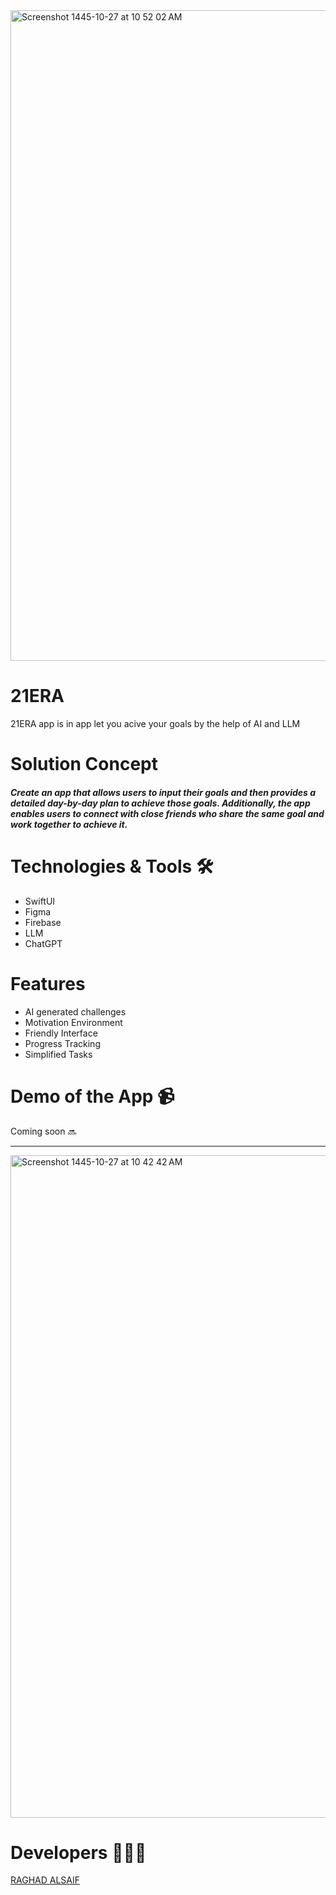 
<img width="1041" alt="Screenshot 1445-10-27 at 10 52 02 AM" src="https://github.com/raghadalsaif/21ERA-2024/assets/107502187/d98970a9-e8e4-4b6c-9f44-5ba5bf2b9d99">

# 21ERA 
21ERA app is in app let you acive your goals by the help of AI and LLM


# Solution Concept

##### Create an app that allows users to input their goals and then provides a detailed day-by-day plan to achieve those goals. Additionally, the app enables users to connect with close friends who share the same goal and work together to achieve it.


# Technologies & Tools 🛠️
- SwiftUI
- Figma
- Firebase
- LLM
- ChatGPT

# Features
- AI generated challenges
- Motivation Environment
- Friendly Interface
- Progress Tracking
- Simplified Tasks

# Demo of the App 📹


Coming soon 🔜


---




<img width="1060" alt="Screenshot 1445-10-27 at 10 42 42 AM" src="https://github.com/raghadalsaif/21ERA-2024/assets/107502187/9fc59db6-eed9-4fa4-947d-a0f43632c2b0">





# Developers 👩🏼‍💻

[RAGHAD ALSAIF](https://github.com/raghadalsaif)




<!-- a normal html comment <img width="1512" alt="Screenshot 1444-06-22 at 11 53 28 AM" src="https://my.iosda.org/site/glide?path=teams%2F3149%2Fbanner%2FInearby+inside.png&w=2900&h=300&fit=crop&s=b3a5f85a6f634c12bbb98345f6837d64![image](https://github.com/raghadalsaif/fver/assets/107502187/162eae1d-24a6-47c4-b714-c0eed8c9b4a5)"> -->





